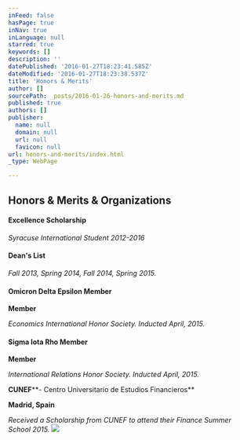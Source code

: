 ```yaml
---
inFeed: false
hasPage: true
inNav: true
inLanguage: null
starred: true
keywords: []
description: ''
datePublished: '2016-01-27T18:23:41.585Z'
dateModified: '2016-01-27T18:23:38.537Z'
title: 'Honors & Merits'
author: []
sourcePath: _posts/2016-01-26-honors-and-merits.md
published: true
authors: []
publisher:
  name: null
  domain: null
  url: null
  favicon: null
url: honors-and-merits/index.html
_type: WebPage

---
```

## Honors & Merits & Organizations

#### **Excellence Scholarship**

_Syracuse International Student 2012-2016_

#### **Dean's List**

_Fall 2013, Spring 2014, Fall 2014, Spring 2015\._

#### **Omicron Delta Epsilon Member**

**Member**

_Economics International Honor Society. Inducted April, 2015\._

#### **Sigma Iota Rho Member**

**Member**

_International Relations Honor Society. Inducted April, 2015\._

**CUNEF****- Centro Universitario de Estudios Financieros**

**Madrid, Spain**

_Received a Scholarship from CUNEF to attend their Finance Summer School 2015\._
![](https://the-grid-user-content.s3-us-west-2.amazonaws.com/a9536cb1-6ed2-4fb0-ac61-603ec3bdd0ae.GIF)